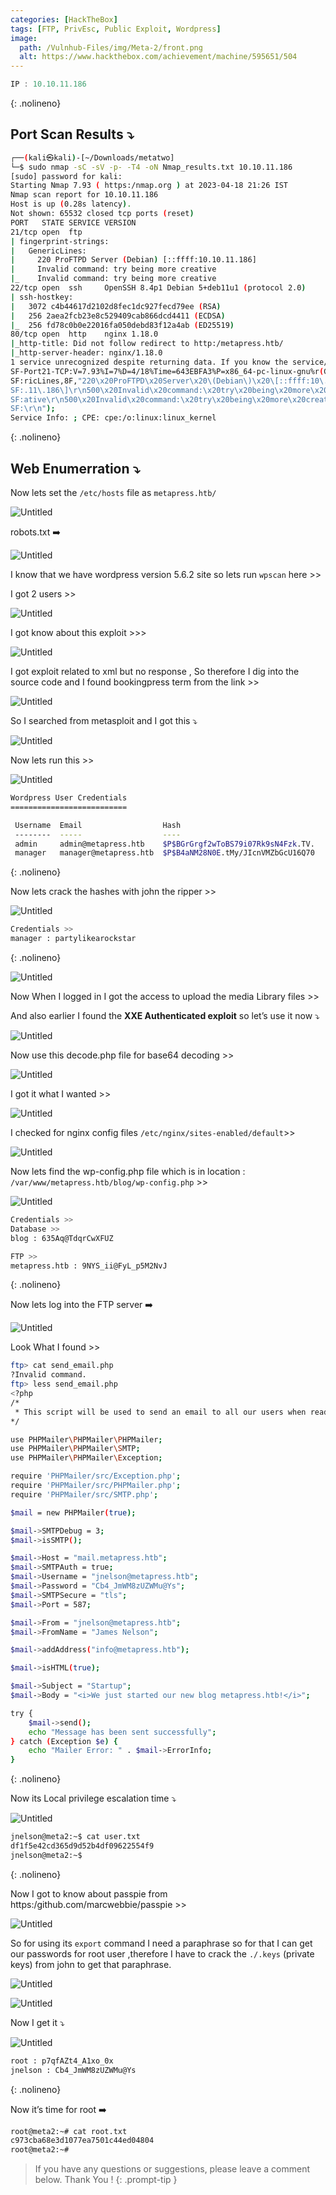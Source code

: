```yaml
---
categories: [HackTheBox]
tags: [FTP, PrivEsc, Public Exploit, Wordpress]
image:
  path: /Vulnhub-Files/img/Meta-2/front.png
  alt: https://www.hackthebox.com/achievement/machine/595651/504
---
```


```jsx
IP : 10.10.11.186
```
{: .nolineno}

## Port Scan Results ⤵️

```bash
┌──(kali㉿kali)-[~/Downloads/metatwo]
└─$ sudo nmap -sC -sV -p- -T4 -oN Nmap_results.txt 10.10.11.186
[sudo] password for kali: 
Starting Nmap 7.93 ( https:/nmap.org ) at 2023-04-18 21:26 IST
Nmap scan report for 10.10.11.186
Host is up (0.28s latency).
Not shown: 65532 closed tcp ports (reset)
PORT   STATE SERVICE VERSION
21/tcp open  ftp
| fingerprint-strings: 
|   GenericLines: 
|     220 ProFTPD Server (Debian) [::ffff:10.10.11.186]
|     Invalid command: try being more creative
|_    Invalid command: try being more creative
22/tcp open  ssh     OpenSSH 8.4p1 Debian 5+deb11u1 (protocol 2.0)
| ssh-hostkey: 
|   3072 c4b44617d2102d8fec1dc927fecd79ee (RSA)
|   256 2aea2fcb23e8c529409cab866dcd4411 (ECDSA)
|_  256 fd78c0b0e22016fa050debd83f12a4ab (ED25519)
80/tcp open  http    nginx 1.18.0
|_http-title: Did not follow redirect to http:/metapress.htb/
|_http-server-header: nginx/1.18.0
1 service unrecognized despite returning data. If you know the service/version, please submit the following fingerprint at https:/nmap.org/cgi-bin/submit.cgi?new-service :
SF-Port21-TCP:V=7.93%I=7%D=4/18%Time=643EBFA3%P=x86_64-pc-linux-gnu%r(Gene
SF:ricLines,8F,"220\x20ProFTPD\x20Server\x20\(Debian\)\x20\[::ffff:10\.10\
SF:.11\.186\]\r\n500\x20Invalid\x20command:\x20try\x20being\x20more\x20cre
SF:ative\r\n500\x20Invalid\x20command:\x20try\x20being\x20more\x20creative
SF:\r\n");
Service Info: ; CPE: cpe:/o:linux:linux_kernel
```
{: .nolineno}

## Web Enumerration ⤵️

Now lets set the `/etc/hosts` file as `metapress.htb/`

![Untitled](/Vulnhub-Files/img/Meta-2/Untitled.png)

robots.txt ➡️

![Untitled](/Vulnhub-Files/img/Meta-2/Untitled%201.png)

I know that we have wordpress version 5.6.2 site so lets run `wpscan` here >>

I got 2 users >>

![Untitled](/Vulnhub-Files/img/Meta-2/Untitled%202.png)

I got know about this exploit >>>

![Untitled](/Vulnhub-Files/img/Meta-2/Untitled%203.png)

I got exploit related to xml but no response , So therefore I dig into the source code and I found bookingpress term from the link >>

![Untitled](/Vulnhub-Files/img/Meta-2/Untitled%204.png)

So I searched from metasploit and I got this ⤵️

![Untitled](/Vulnhub-Files/img/Meta-2/Untitled%205.png)

Now lets run this >>

![Untitled](/Vulnhub-Files/img/Meta-2/Untitled%206.png)

```bash
Wordpress User Credentials
==========================

 Username  Email                  Hash
 --------  -----                  ----
 admin     admin@metapress.htb    $P$BGrGrgf2wToBS79i07Rk9sN4Fzk.TV.
 manager   manager@metapress.htb  $P$B4aNM28N0E.tMy/JIcnVMZbGcU16Q70
```
{: .nolineno}

Now lets crack the hashes with john the ripper >>

![Untitled](/Vulnhub-Files/img/Meta-2/Untitled%207.png)

```bash
Credentials >>
manager : partylikearockstar 
```
{: .nolineno}

![Untitled](/Vulnhub-Files/img/Meta-2/Untitled%208.png)

Now When I logged in I got the access to upload the media Library files >> 

And also earlier I found the **XXE Authenticated exploit** so let’s use it now ⤵️ 

![Untitled](/Vulnhub-Files/img/Meta-2/Untitled%209.png)

Now use this decode.php file for base64 decoding >>

![Untitled](/Vulnhub-Files/img/Meta-2/Untitled%2010.png)

I got it what I wanted >>

![Untitled](/Vulnhub-Files/img/Meta-2/Untitled%2011.png)

I checked for nginx config files `/etc/nginx/sites-enabled/default`>>

![Untitled](/Vulnhub-Files/img/Meta-2/Untitled%2012.png)

Now lets find the wp-config.php file which is in location : `/var/www/metapress.htb/blog/wp-config.php` >>

![Untitled](/Vulnhub-Files/img/Meta-2/Untitled%2013.png)

```bash
Credentials >>
Database >>
blog : 635Aq@TdqrCwXFUZ

FTP >>
metapress.htb : 9NYS_ii@FyL_p5M2NvJ
```
{: .nolineno}

Now lets log into the FTP server ➡️

![Untitled](/Vulnhub-Files/img/Meta-2/Untitled%2014.png)

Look What I found >>

```bash
ftp> cat send_email.php
?Invalid command.
ftp> less send_email.php
<?php
/*
 * This script will be used to send an email to all our users when ready for launch
*/

use PHPMailer\PHPMailer\PHPMailer;
use PHPMailer\PHPMailer\SMTP;
use PHPMailer\PHPMailer\Exception;

require 'PHPMailer/src/Exception.php';
require 'PHPMailer/src/PHPMailer.php';
require 'PHPMailer/src/SMTP.php';

$mail = new PHPMailer(true);

$mail->SMTPDebug = 3;                               
$mail->isSMTP();            

$mail->Host = "mail.metapress.htb";
$mail->SMTPAuth = true;                          
$mail->Username = "jnelson@metapress.htb";                 
$mail->Password = "Cb4_JmWM8zUZWMu@Ys";                           
$mail->SMTPSecure = "tls";                           
$mail->Port = 587;                                   

$mail->From = "jnelson@metapress.htb";
$mail->FromName = "James Nelson";

$mail->addAddress("info@metapress.htb");

$mail->isHTML(true);

$mail->Subject = "Startup";
$mail->Body = "<i>We just started our new blog metapress.htb!</i>";

try {
    $mail->send();
    echo "Message has been sent successfully";
} catch (Exception $e) {
    echo "Mailer Error: " . $mail->ErrorInfo;
}
```
{: .nolineno}

Now its Local privilege escalation time ⤵️

![Untitled](/Vulnhub-Files/img/Meta-2/Untitled%2015.png)

```bash
jnelson@meta2:~$ cat user.txt
df1f5e42cd365d9d52b4df09622554f9
jnelson@meta2:~$
```
{: .nolineno}

Now I got to know about passpie from https:/github.com/marcwebbie/passpie >>

![Untitled](/Vulnhub-Files/img/Meta-2/Untitled%2016.png)

So for  using its `export` command I need a paraphrase so for that I can get our passwords for root user ,therefore I have to crack the `./.keys` (private keys) from john to get that paraphrase.

![Untitled](/Vulnhub-Files/img/Meta-2/Untitled%2017.png)

![Untitled](/Vulnhub-Files/img/Meta-2/Untitled%2018.png)

Now I get it ⤵️

![Untitled](/Vulnhub-Files/img/Meta-2/Untitled%2019.png)

```bash
root : p7qfAZt4_A1xo_0x
jnelson : Cb4_JmWM8zUZWMu@Ys
```
{: .nolineno}

Now it’s time for root ➡️

```bash
root@meta2:~# cat root.txt
c973cba68e3d1077ea7501c44ed04804
root@meta2:~#
```

> If you have any questions or suggestions, please leave a comment below.
Thank You ! 
{: .prompt-tip }